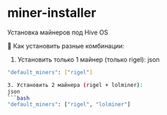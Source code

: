# miner-installer
Установка майнеров под Hive OS

🎯 Как установить разные комбинации:
1. Установить только 1 майнер (только rigel):
json
```bash
"default_miners": ["rigel"]

3. Установить 2 майнера (rigel + lolminer):
json
```bash
"default_miners": ["rigel", "lolminer"]
